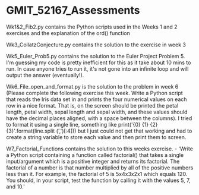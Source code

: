 # GMIT_52167_Assessments

Wk1&2_Fib2.py contains the Python scripts used in the Weeks 1 and 2 exercises and the explanation of the ord() function

Wk3_CollatzConjecture.py contains the solution to the exercise in week 3

Wk5_Euler_Prob5.py contains the solution to the Euler Project Problem 5. I'm guessing my code is pretty inefficient for this as it take about 10 mins to run. In case anyone tries to run it, it's not gone into an infinite loop and will output the answer (eventually!).

Wk6_File_open_and_format.py is the solution to the problem in week 6 (Please complete the following exercise this week. Write a Python script that reads the Iris data set in and prints the four numerical values on each row in a nice format. That is, on the screen should be printed the petal length, petal width, sepal length and sepal width, and these values should have the decimal places aligned, with a space between the columns). 
I tried to format it using a single line, something like print('{0} {1} {2} {3}'.format(line.split (',')[:4])) but I just could not get that working and had to create a string variable to store each value and then print them to screen.

W7_Factorial_Functions contains the solution to this weeks exercise.  - 'Write a Python script containing a function called factorial() that takes a single input/argument which is a positive integer and returns its factorial. The factorial of a number is that number multiplied by all of the positive numbers less than it. For example, the factorial of 5 is 5x4x3x2x1 which equals 120. You should, in your script, test the function by calling it with the values 5, 7, and 10.'
